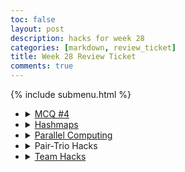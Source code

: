```yaml
---
toc: false
layout: post
description: hacks for week 28
categories: [markdown, review_ticket]
title: Week 28 Review Ticket
comments: true
---
```

{% include submenu.html %}
<ul>
    <li>
        <details closed>
            <summary><a href="{{site.baseurl}}/markdown/hacks/2023/03/31/mcq4.html">MCQ #4</a></summary>
                <ul>
                    <li>Score:</li>
                    <img src="{{site.baseurl}}/images/mcq4score.png">
                    <li>Example of Corrected Problem:</li>
                    <img src="{{site.baseurl}}/images/mcq4correction.png">
                </ul>
        </details>
    </li>
    <li>
        <details closed>
            <summary><a href="{{site.baseurl}}/jupyter/hashmaps">Hashmaps</a></summary>
                <ul>
                    <li>Diagram:</li>
                    <img src="{{site.baseurl}}/images/listsvsdicts.png">
                    <li>Questions/Hacks Example:</li>
                    <img src="{{site.baseurl}}/images/hashmapshacks.png">
                </ul>
        </details>
    </li>
    <li>
        <details closed>
            <summary><a href="{{site.baseurl}}/jupyter/parallelcomputing">Parallel Computing</a></summary>
                <ul>
                    <li>Hacks:</li>
                    <img src="{{site.baseurl}}/images/parallelcomputinghacks.png">
                </ul>
        </details>
    </li>
    <li>
        <details closed>
            <summary>Pair-Trio Hacks</summary>
                <ul>
                    <li><a href="{{site.baseurl}}/markdown/projects/2023/03/23/RGB_Guesser.html">RGB Guesser</a> is complete!!</li>
                    <ul>
                        <li>Dash: Made sleep function in js with Promises (idk how this works)</li>
                        <li>Toby: Helped with accuracy calculation</li>
                        <li>Aiden: Everything else (its my game!)</li>
                    </ul>
                </ul>
        </details>
    </li>
    <li>
        <details closed>
            <summary><a href="https://github.com/nighthawkcoders/APCSP/issues/138#issuecomment-1493420765">Team Hacks</a></summary>
                <ul>
                    <li><a href="https://github.com/nighthawkcoders/APCSP/pull/133/commits/6007981eaec8be8cc02bccf4f0f9b5be6597e755">Lesson Plan</a></li>
                    <img src="{{site.baseurl}}/images/binaryplan.png">
                    <li>Lesson date: April ?? (we're going first)</li>
                </ul>
        </details>
    </li>
</ul>